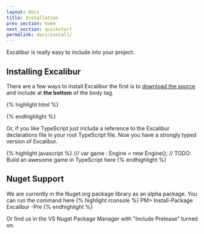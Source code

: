 ```yaml
---
layout: docs
title: Installation
prev_section: home
next_section: quickstart
permalink: docs/install/
---
```


Excalibur is really easy to include into your project.

## Installing Excalibur

There are a few ways to install Excalibur the first is to [download the 
source](https://github.com/eonarheim/Excalibur/releases/) and include at **the bottom** of 
the body tag.

{% highlight html %}
<html>
<head></head>   
<body>
<!-- Other stuff -->

   <script type="text/javascript" src="/path/to/Excalibur.js"></script>
   <script type="text/javascript">
      // TODO: Build an awesome game in JavaScript here
   </script>
</body>
</html

{% endhighlight %}

Or, if you like TypeScript just include a reference to the Excalibur 
declarations file in your root TypeScript file. Now you have a strongly
typed version of Excalibur.

{% highlight javascript %}
/// <reference path="/path/to/Excalibur.d.ts" />
var game : Engine = new Engine();
// TODO: Build an awesome game in TypeScript here
{% endhighlight %}

## Nuget Support

We are currently in the Nuget.org package library as an alpha package. You can run
the command here
{% highlight rconsole %}
PM> Install-Package Excalibur -Pre
{% endhighlight %}

Or find us in the VS Nuget Package Manager with "Include Prelease" turned on.


